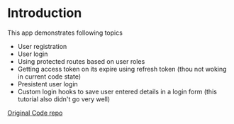 # Introduction

This app demonstrates following topics

- User registration
- User login
- Using protected routes based on user roles
- Getting access token on its expire using refresh token (thou not woking in current code state)
- Presistent user login
- Custom login hooks to save user entered details in a login form (this tutorial also didn't go very well)

[Original Code repo](https://github.com/gitdagray/react_register_form)
